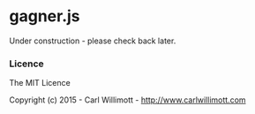 # gagner.js
Under construction - please check back later.

### Licence
The MIT Licence

Copyright (c) 2015 - Carl Willimott - http://www.carlwillimott.com
